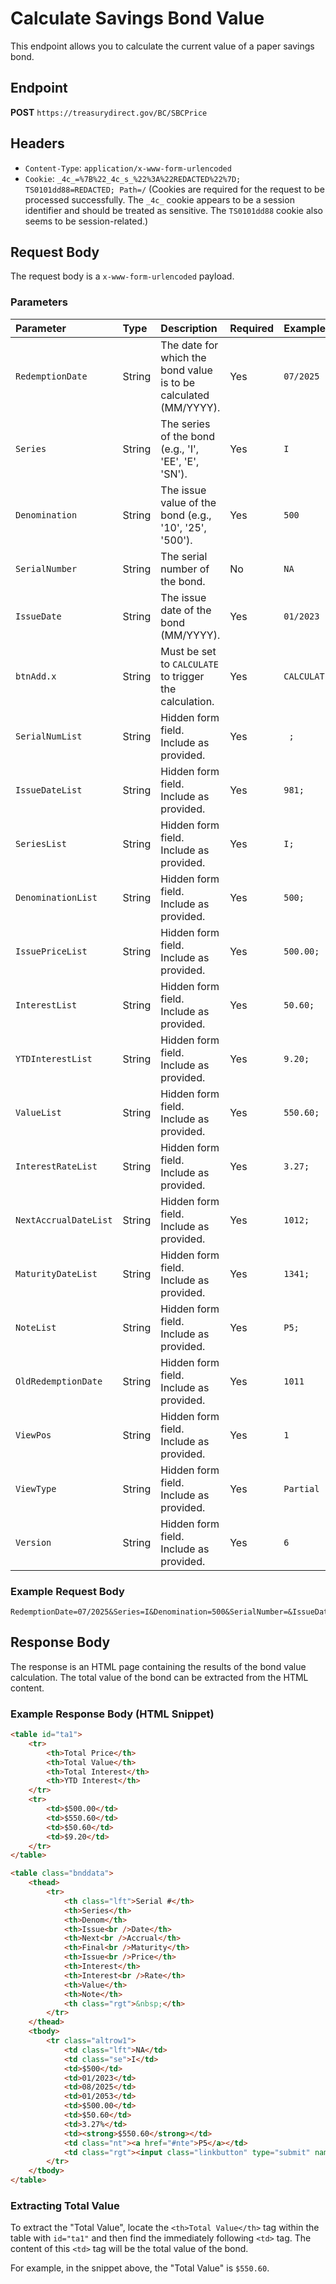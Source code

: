 # Calculate Savings Bond Value

This endpoint allows you to calculate the current value of a paper savings bond.

## Endpoint

**POST** `https://treasurydirect.gov/BC/SBCPrice`

## Headers

*   `Content-Type`: `application/x-www-form-urlencoded`
*   `Cookie`: `_4c_=%7B%22_4c_s_%22%3A%22REDACTED%22%7D; TS0101dd88=REDACTED; Path=/` (Cookies are required for the request to be processed successfully. The `_4c_` cookie appears to be a session identifier and should be treated as sensitive. The `TS0101dd88` cookie also seems to be session-related.)

## Request Body

The request body is a `x-www-form-urlencoded` payload.

### Parameters

| Parameter            | Type   | Description                                                                       | Required | Example      |
| :------------------- | :----- | :-------------------------------------------------------------------------------- | :------- | :----------- |
| `RedemptionDate`     | String | The date for which the bond value is to be calculated (MM/YYYY).                  | Yes      | `07/2025`    |
| `Series`             | String | The series of the bond (e.g., 'I', 'EE', 'E', 'SN').                              | Yes      | `I`          |
| `Denomination`       | String | The issue value of the bond (e.g., '10', '25', '500').                            | Yes      | `500`        |
| `SerialNumber`       | String | The serial number of the bond.                                                    | No       | `NA`         |
| `IssueDate`          | String | The issue date of the bond (MM/YYYY).                                             | Yes      | `01/2023`    |
| `btnAdd.x`           | String | Must be set to `CALCULATE` to trigger the calculation.                            | Yes      | `CALCULATE`  |
| `SerialNumList`      | String | Hidden form field. Include as provided.                                           | Yes      | ` ;`         |
| `IssueDateList`      | String | Hidden form field. Include as provided.                                           | Yes      | `981;`       |
| `SeriesList`         | String | Hidden form field. Include as provided.                                           | Yes      | `I;`         |
| `DenominationList`   | String | Hidden form field. Include as provided.                                           | Yes      | `500;`       |
| `IssuePriceList`     | String | Hidden form field. Include as provided.                                           | Yes      | `500.00;`    |
| `InterestList`       | String | Hidden form field. Include as provided.                                           | Yes      | `50.60;`     |
| `YTDInterestList`    | String | Hidden form field. Include as provided.                                           | Yes      | `9.20;`      |
| `ValueList`          | String | Hidden form field. Include as provided.                                           | Yes      | `550.60;`    |
| `InterestRateList`   | String | Hidden form field. Include as provided.                                           | Yes      | `3.27;`      |
| `NextAccrualDateList`| String | Hidden form field. Include as provided.                                           | Yes      | `1012;`      |
| `MaturityDateList`   | String | Hidden form field. Include as provided.                                           | Yes      | `1341;`      |
| `NoteList`           | String | Hidden form field. Include as provided.                                           | Yes      | `P5;`        |
| `OldRedemptionDate`  | String | Hidden form field. Include as provided.                                           | Yes      | `1011`       |
| `ViewPos`            | String | Hidden form field. Include as provided.                                           | Yes      | `1`          |
| `ViewType`           | String | Hidden form field. Include as provided.                                           | Yes      | `Partial`    |
| `Version`            | String | Hidden form field. Include as provided.                                           | Yes      | `6`          |

### Example Request Body

```
RedemptionDate=07/2025&Series=I&Denomination=500&SerialNumber=&IssueDate=01/2023&btnAdd.x=CALCULATE&SerialNumList=&IssueDateList=&SeriesList=&DenominationList=&IssuePriceList=&InterestList=&YTDInterestList=&ValueList=&InterestRateList=&NextAccrualDateList=&MaturityDateList=&NoteList=&OldRedemptionDate=782&ViewPos=0&ViewType=Partial&Version=6
```

## Response Body

The response is an HTML page containing the results of the bond value calculation. The total value of the bond can be extracted from the HTML content.

### Example Response Body (HTML Snippet)

```html
<table id="ta1">
    <tr>
        <th>Total Price</th>
        <th>Total Value</th>
        <th>Total Interest</th>
        <th>YTD Interest</th>
    </tr>
    <tr>
        <td>$500.00</td>
        <td>$550.60</td>
        <td>$50.60</td>
        <td>$9.20</td>
    </tr>
</table>

<table class="bnddata">
    <thead>
        <tr>
            <th class="lft">Serial #</th>
            <th>Series</th>
            <th>Denom</th>
            <th>Issue<br />Date</th>
            <th>Next<br />Accrual</th>
            <th>Final<br />Maturity</th>
            <th>Issue<br />Price</th>
            <th>Interest</th>
            <th>Interest<br />Rate</th>
            <th>Value</th>
            <th>Note</th>
            <th class="rgt">&nbsp;</th>
        </tr>
    </thead>
    <tbody>
        <tr class="altrow1">
            <td class="lft">NA</td>
            <td class="se">I</td>
            <td>$500</td>
            <td>01/2023</td>
            <td>08/2025</td>
            <td>01/2053</td>
            <td>$500.00</td>
            <td>$50.60</td>
            <td>3.27%</td>
            <td><strong>$550.60</strong></td>
            <td class="nt"><a href="#nte">P5</a></td>
            <td class="rgt"><input class="linkbutton" type="submit" name="btnDel0.x" value="REMOVE" /></td>
        </tr>
    </tbody>
</table>
```

### Extracting Total Value

To extract the "Total Value", locate the `<th>Total Value</th>` tag within the table with `id="ta1"` and then find the immediately following `<td>` tag. The content of this `<td>` tag will be the total value of the bond.

For example, in the snippet above, the "Total Value" is `$550.60`.